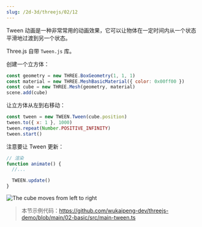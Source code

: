 ```yaml
---
slug: /2d-3d/threejs/02/12
---
```


Tween 动画是一种非常常用的动画效果，它可以让物体在一定时间内从一个状态平滑地过渡到另一个状态。

Three.js 自带 `Tween.js` 库。


创建一个立方体：

```javascript
const geometry = new THREE.BoxGeometry(1, 1, 1)
const material = new THREE.MeshBasicMaterial({ color: 0x00ff00 })
const cube = new THREE.Mesh(geometry, material)
scene.add(cube)
```

让立方体从左到右移动：

```javascript
const tween = new TWEEN.Tween(cube.position)
tween.to({ x: 1 }, 1000)
tween.repeat(Number.POSITIVE_INFINITY)
tween.start()
```

注意要让 Tween 更新：

```javascript
// 渲染
function animate() {
  //...

  TWEEN.update()
}
```

![The cube moves from left to right](https://img.wukaipeng.com//2025/04/27-133411-OB2BOa-20250427133346_rec_.gif)

> 本节示例代码：https://github.com/wukaipeng-dev/threejs-demo/blob/main/02-basic/src/main-tween.ts
